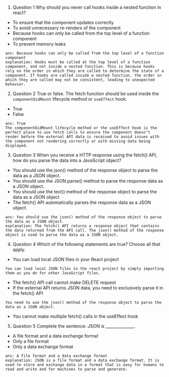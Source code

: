 1. Question 1 Why should you never call hooks inside a nested function in react? 
 - To ensure that the component updates correctly   
 - To avoid unnecessary re-renders of the component   
 - Because hooks can only be called from the top level of a function component
 - To prevent memory leaks
 ```
 ans: Because hooks can only be called from the top level of a function component
 explanation: Hooks must be called at the top level of a function component, and not inside a nested function. This is because hooks rely on the order in which they are called to determine the state of a component. If hooks are called inside a nested function, the order in which they are called may not be consistent, leading to unexpected behavior.
 ```
2. Question 2 True or false. The fetch function should be used inside the `componentDidMount` lifecycle method or `useEffect` hook. 
 - True
 - False
 ```
 ans: True
 The componentDidMount lifecycle method or the useEffect hook is the perfect place to use fetch calls to ensure the component doesn’t render before the external API data is received to avoid issues with the component not rendering correctly or with missing data being displayed.
 ```
3. Question 3 When you receive a HTTP response using the fetch() API, how do you parse the data into a JavaScript object? 
 - You should use the json() method of the response object to parse the data as a JSON object.   
 - You should use the JSON.parse() method to parse the response data as a JSON object.   
 - You should use the text() method of the response object to parse the data as a JSON object   
 - The fetch() API automatically parses the response data as a JSON object.  
 ```
 ans: You should use the json() method of the response object to parse the data as a JSON object.
 explanation: The fetch() API returns a response object that contains the data returned from the API call. The json() method of the response object is used to parse the data as a JSON object.
 ```
4. Question 4 Which of the following statements are true? Choose all that apply.
 - You can load local JSON files in your React project
 ```
 You can load local JSON files in the react project by simply importing them as you do for other JavaScript files.
 ```
 - The fetch() API call cannot make DELETE request
 - If the external API returns JSON data, you need to exclusively parse it in the fetch() API
 ```
 You need to use the json() method of the response object to parse the data as a JSON object.
 ```
 - You cannot make multiple fetch() calls in the useEffect hook
5. Question 5 Complete the sentence: JSON is ______________.  
 - A file format and a data exchange format    
 - Only a file format    
 - Only a data exchange format   
 ```
 ans: A file format and a data exchange format
 explanation: JSON is a file format and a data exchange format. It is used to store and exchange data in a format that is easy for humans to read and write and for machines to parse and generate.
 ```